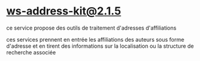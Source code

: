 # ws-address-kit@2.1.5

ce service propose des outils de traitement d'adresses d'affiliations

ces services prennent en entrée les affiliations des auteurs sous forme d'adresse et en tirent des informations sur la localisation ou la structure de recherche associée
